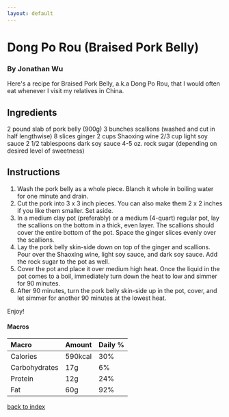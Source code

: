 ```yaml
---
layout: default
---
```

# Dong Po Rou (Braised Pork Belly)
### By Jonathan Wu

Here's a recipe for Braised Pork Belly, a.k.a Dong Po Rou, that I would often eat whenever I visit my relatives in China.

## Ingredients
2 pound slab of pork belly (900g)
3 bunches scallions (washed and cut in half lengthwise)
8 slices ginger
2 cups Shaoxing wine
2/3 cup light soy sauce
2 1/2 tablespoons dark soy sauce
4-5 oz. rock sugar (depending on desired level of sweetness)

## Instructions
1. Wash the pork belly as a whole piece. Blanch it whole in boiling water for one minute and drain.
2. Cut the pork into 3 x 3 inch pieces. You can also make them 2 x 2 inches if you like them smaller. Set aside.
3. In a medium clay pot (preferably) or a medium (4-quart) regular pot, lay the scallions on the bottom in a thick, even layer. The scallions should cover the entire bottom of the pot. Space the ginger slices evenly over the scallions.
4. Lay the pork belly skin-side down on top of the ginger and scallions. Pour over the Shaoxing wine, light soy sauce, and dark soy sauce. Add the rock sugar to the pot as well.
5. Cover the pot and place it over medium high heat. Once the liquid in the pot comes to a boil, immediately turn down the heat to low and simmer for 90 minutes.
6. After 90 minutes, turn the pork belly skin-side up in the pot, cover, and let simmer for another 90 minutes at the lowest heat.

Enjoy!

#### Macros
| Macro         | Amount  | Daily % |
|:--------------|:--------|:--------|
| Calories      | 590kcal | 30%     |
| Carbohydrates | 17g     | 6%      |
| Protein       | 12g     | 24%     |
| Fat           | 60g     | 92%     |

<!--
Keep this link to return to the index
-->
[back to index](../)